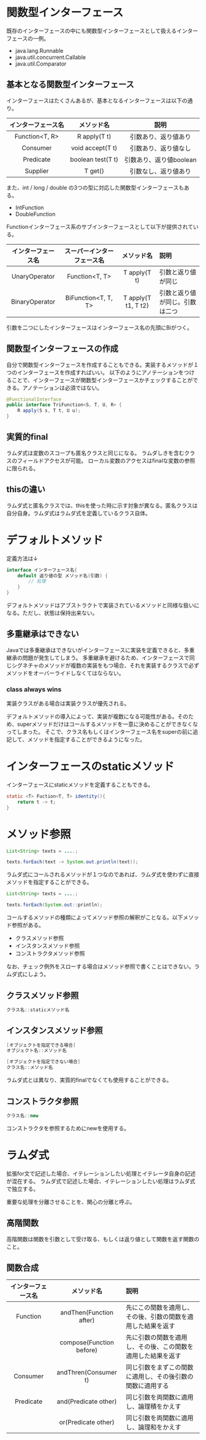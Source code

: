 # 関数型インターフェース

既存のインターフェースの中にも関数型インターフェースとして扱えるインターフェースの一例。

* java.lang.Runnable
* java.util.concurrent.Callable
* java.util.Comparator<T>


## 基本となる関数型インターフェース

インターフェースはたくさんあるが、基本となるインターフェースは以下の通り。

|インターフェース名|メソッド名|説明|
|:-------------:|:--------:|:------:|
|Function<T, R>|R apply(T t)|引数あり、返り値あり|
|Consumer<T>|void accept(T t)|引数あり、返り値なし|
|Predicate<T>|boolean test(T t)|引数あり、返り値boolean|
|Supplier<T>|T get()|引数なし、返り値あり|

また、int / long / double の3つの型に対応した関数型インターフェースもある。

* IntFunction
* DoubleFunction

Functionインターフェース系のサブインターフェースとして以下が提供されている。

|インターフェース名|スーパーインターフェース名|メソッド名|説明|
|:--------------:|:--------------------:|:-----:|:----|
|UnaryOperator<T>|Function<T, T>|T apply(T t)|引数と返り値が同じ|
|BinaryOperator<T>|BiFunction<T, T, T>|T apply(T t1, T t2)|引数と返り値が同じ。引数は二つ|

引数を二つにしたインターフェースはインターフェース名の先頭にBiがつく。

## 関数型インターフェースの作成

自分で関数型インターフェースを作成することもできる。実装するメソッドが１つのインターフェースを作成すればいい。
以下のようにアノテーションをつけることで、インターフェースが関数型インターフェースかチェックすることができる。アノテーションは必須ではない。

```java
@FunctionalInterface
public interface TriFunction<S, T, U, R> {
    R apply(S s, T t, U u);
}
```

## 実質的final

ラムダ式は変数のスコープも匿名クラスと同じになる。
ラムダしきを含むクラスのフィールドアクセスが可能。
ローカル変数のアクセスはfinalな変数の参照に限られる。

## thisの違い

ラムダ式と匿名クラスでは、thisを使った時に示す対象が異なる。匿名クラスは自分自身。ラムダ式はラムダ式を定義しているクラス自体。

# デフォルトメソッド

定義方法は↓

```java
interface インターフェース名{
    default 返り値の型 メソッド名(引数) {
        // 処理
    }
}
```

デフォルトメソッドはアブストラクトで実装されているメソッドと同様な扱いになる。ただし、状態は保持出来ない。

## 多重継承はできない

Javaでは多重継承はできないがインターフェースに実装を定義できると、多重継承の問題が発生してしまう。
多重継承を避けるため、インターフェースで同じシグネチャのメソッドが複数の実装をもつ場合、それを実装するクラスで必ずメソッドをオーバーライドしなくてはならない。

### class always wins

実装クラスがある場合は実装クラスが優先される。

デフォルトメソッドの導入によって、実装が複数になる可能性がある。そのため、superメソッドだけはコールするメソッドを一意に決めることができなくなってしまった。
そこで、クラス名もしくはインターフェース名をsuperの前に追記して、メソッドを指定することができるようになった。

# インターフェースのstaticメソッド

インターフェースにstaticメソッドを定義することもできる。

```java
static <T> Fuction<T, T> identity(){
    return t -> t;
}
```

# メソッド参照

```java
List<String> texts = ....;

texts.forEach(text -> System.out.println(text));
```

ラムダ式にコールされるメソッドが１つなのであれば、ラムダ式を使わずに直接メソッドを指定することができる。

```java
List<String> texts = ....;

texts.forEach(System.out::println);
```

コールするメソッドの種類によってメソッド参照の解釈がことなる。以下メソッド参照がある。

- クラスメソッド参照
- インスタンスメソッド参照
- コンストラクタメソッド参照

なお、チェック例外をスローする場合はメソッド参照で書くことはできない。ラムダ式にしよう。

## クラスメソッド参照

```java
クラス名::staticメソッド名
```

## インスタンスメソッド参照

```java
[オブジェクトを指定できる場合]
オブジェクト名::メソッド名

[オブジェクトを指定できない場合]
クラス名::メソッド名
```
ラムダ式とは異なり、実質的finalでなくても使用することができる。

## コンストラクタ参照

```java
クラス名::new
```

コンストラクタを参照するためにnewを使用する。

# ラムダ式

拡張for文で記述した場合、イテレーションしたい処理とイテレータ自身の記述が混在する。
ラムダ式で記述した場合、イテレーションしたい処理はラムダ式で独立する。

重要な処理を分離させることを、関心の分離と呼ぶ。


## 高階関数

高階関数は関数を引数として受け取る、もしくは返り値として関数を返す関数のこと。

## 関数合成

|インターフェース名|メソッド名|説明|
|:--------------:|:-----:|:----|
|Function|andThen(Function after)|先にこの関数を適用し、その後、引数の関数を適用した結果を返す|
| |compose(Function before)|先に引数の関数を適用し、その後、この関数を適用した結果を返す|
|Consumer|andThren(Consumer t)|同じ引数をまずこの関数に適用し、その後引数の関数に適用する|
|Predicate|and(Predicate other)|同じ引数を両関数に適用し、論理積をかえす|
| |or(Predicate other)|同じ引数を両関数に適用し、論理和をかえす|
